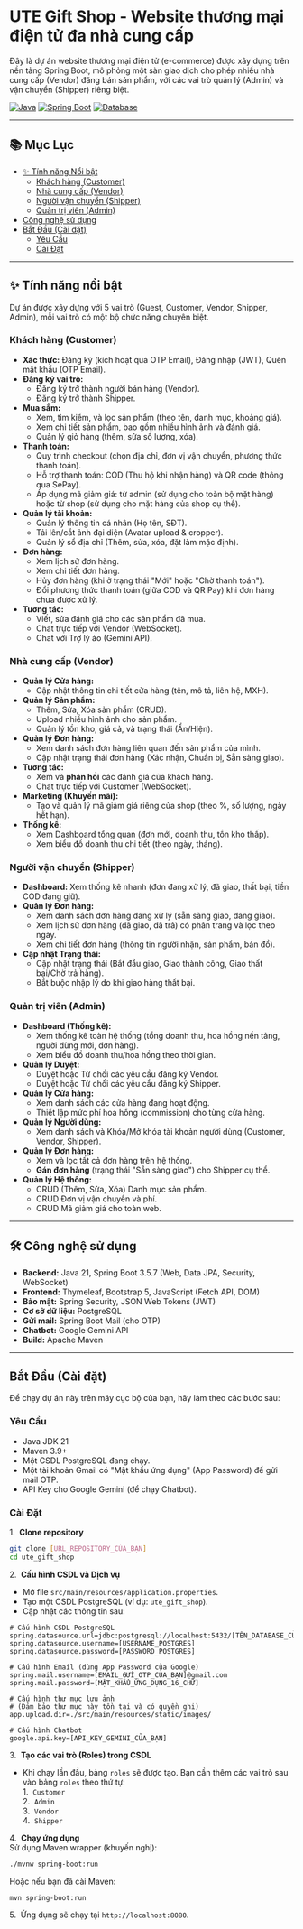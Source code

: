 # UTE Gift Shop - Website thương mại điện tử đa nhà cung cấp

Đây là dự án website thương mại điện tử (e-commerce) được xây dựng trên nền tảng Spring Boot, mô phỏng một sàn giao dịch cho phép nhiều nhà cung cấp (Vendor) đăng bán sản phẩm, với các vai trò quản lý (Admin) và vận chuyển (Shipper) riêng biệt.

[![Java](https://img.shields.io/badge/Java-21-orange?style=flat-square&logo=java)](https://www.java.com)
[![Spring Boot](https://img.shields.io/badge/Spring_Boot-3.5.7-green?style=flat-square&logo=spring)](https://spring.io/projects/spring-boot)
[![Database](https://img.shields.io/badge/Database-PostgreSQL-blue?style=flat-square&logo=postgresql)](https://www.postgresql.org/)


---
## 📚 Mục Lục

* [✨ Tính năng Nổi bật ](#-tính-năng-nổi-bật)  
  * [ Khách hàng (Customer)](#-khách-hàng-customer)  
  * [ Nhà cung cấp (Vendor)](#-nhà-cung-cấp-vendor)  
  * [ Người vận chuyển (Shipper)](#-người-vận-chuyển-shipper)  
  * [ Quản trị viên (Admin)](#-quản-trị-viên-admin)  
* [ Công nghệ sử dụng](#️-công-nghệ-sử-dụng)  
* [ Bắt Đầu (Cài đặt)](#-bắt-đầu-cài-đặt)  
  * [Yêu Cầu](#yêu-cầu)  
  * [Cài Đặt](#cài-đặt)  

---
## ✨ Tính năng nổi bật 

Dự án được xây dựng với 5 vai trò (Guest, Customer, Vendor, Shipper, Admin), mỗi vai trò có một bộ chức năng chuyên biệt.

### Khách hàng (Customer)

* **Xác thực:** Đăng ký (kích hoạt qua OTP Email), Đăng nhập (JWT), Quên mật khẩu (OTP Email).  
* **Đăng ký vai trò:**  
  * Đăng ký trở thành người bán hàng (Vendor).  
  * Đăng ký trở thành Shipper.  
* **Mua sắm:**  
  * Xem, tìm kiếm, và lọc sản phẩm (theo tên, danh mục, khoảng giá).  
  * Xem chi tiết sản phẩm, bao gồm nhiều hình ảnh và đánh giá.  
  * Quản lý giỏ hàng (thêm, sửa số lượng, xóa).  
* **Thanh toán:**  
  * Quy trình checkout (chọn địa chỉ, đơn vị vận chuyển, phương thức thanh toán).  
  * Hỗ trợ thanh toán: COD (Thu hộ khi nhận hàng) và QR code (thông qua SePay).  
  * Áp dụng mã giảm giá: từ admin (sử dụng cho toàn bộ mặt hàng) hoặc từ shop (sử dụng cho mặt hàng của shop cụ thể).  
* **Quản lý tài khoản:**  
  * Quản lý thông tin cá nhân (Họ tên, SĐT).  
  * Tải lên/cắt ảnh đại diện (Avatar upload & cropper).  
  * Quản lý sổ địa chỉ (Thêm, sửa, xóa, đặt làm mặc định).  
* **Đơn hàng:**  
  * Xem lịch sử đơn hàng.  
  * Xem chi tiết đơn hàng.  
  * Hủy đơn hàng (khi ở trạng thái "Mới" hoặc "Chờ thanh toán").  
  * Đổi phương thức thanh toán (giữa COD và QR Pay) khi đơn hàng chưa được xử lý.  
* **Tương tác:**  
  * Viết, sửa đánh giá cho các sản phẩm đã mua.  
  * Chat trực tiếp với Vendor (WebSocket).  
  * Chat với Trợ lý ảo (Gemini API).  

### Nhà cung cấp (Vendor)  

* **Quản lý Cửa hàng:**  
  * Cập nhật thông tin chi tiết cửa hàng (tên, mô tả, liên hệ, MXH).  
* **Quản lý Sản phẩm:**  
  * Thêm, Sửa, Xóa sản phẩm (CRUD).  
  * Upload nhiều hình ảnh cho sản phẩm.  
  * Quản lý tồn kho, giá cả, và trạng thái (Ẩn/Hiện).  
* **Quản lý Đơn hàng:**  
  * Xem danh sách đơn hàng liên quan đến sản phẩm của mình.  
  * Cập nhật trạng thái đơn hàng (Xác nhận, Chuẩn bị, Sẵn sàng giao).  
* **Tương tác:**  
  * Xem và **phản hồi** các đánh giá của khách hàng.  
  * Chat trực tiếp với Customer (WebSocket).  
* **Marketing (Khuyến mãi):**  
  * Tạo và quản lý mã giảm giá riêng của shop (theo %, số lượng, ngày hết hạn).  
* **Thống kê:**  
  * Xem Dashboard tổng quan (đơn mới, doanh thu, tồn kho thấp).  
  * Xem biểu đồ doanh thu chi tiết (theo ngày, tháng).  

### Người vận chuyển (Shipper)  

* **Dashboard:** Xem thống kê nhanh (đơn đang xử lý, đã giao, thất bại, tiền COD đang giữ).  
* **Quản lý Đơn hàng:**  
  * Xem danh sách đơn hàng đang xử lý (sẵn sàng giao, đang giao).  
  * Xem lịch sử đơn hàng (đã giao, đã trả) có phân trang và lọc theo ngày.  
  * Xem chi tiết đơn hàng (thông tin người nhận, sản phẩm, bản đồ).  
* **Cập nhật Trạng thái:**  
  * Cập nhật trạng thái (Bắt đầu giao, Giao thành công, Giao thất bại/Chờ trả hàng).  
  * Bắt buộc nhập lý do khi giao hàng thất bại.  

### Quản trị viên (Admin)  

* **Dashboard (Thống kê):**  
  * Xem thống kê toàn hệ thống (tổng doanh thu, hoa hồng nền tảng, người dùng mới, đơn hàng).  
  * Xem biểu đồ doanh thu/hoa hồng theo thời gian.  
* **Quản lý Duyệt:**  
  * Duyệt hoặc Từ chối các yêu cầu đăng ký Vendor.  
  * Duyệt hoặc Từ chối các yêu cầu đăng ký Shipper.  
* **Quản lý Cửa hàng:**  
  * Xem danh sách các cửa hàng đang hoạt động.  
  * Thiết lập mức phí hoa hồng (commission) cho từng cửa hàng.  
* **Quản lý Người dùng:**  
  * Xem danh sách và Khóa/Mở khóa tài khoản người dùng (Customer, Vendor, Shipper).  
* **Quản lý Đơn hàng:**  
  * Xem và lọc tất cả đơn hàng trên hệ thống.  
  * **Gán đơn hàng** (trạng thái "Sẵn sàng giao") cho Shipper cụ thể.  
* **Quản lý Hệ thống:**  
  * CRUD (Thêm, Sửa, Xóa) Danh mục sản phẩm.  
  * CRUD Đơn vị vận chuyển và phí.  
  * CRUD Mã giảm giá cho toàn web.  

---
## 🛠️ Công nghệ sử dụng  

* **Backend:** Java 21, Spring Boot 3.5.7 (Web, Data JPA, Security, WebSocket)  
* **Frontend:** Thymeleaf, Bootstrap 5, JavaScript (Fetch API, DOM)  
* **Bảo mật:** Spring Security, JSON Web Tokens (JWT)  
* **Cơ sở dữ liệu:** PostgreSQL  
* **Gửi mail:** Spring Boot Mail (cho OTP)  
* **Chatbot:** Google Gemini API  
* **Build:** Apache Maven  

---
## Bắt Đầu (Cài đặt)  

Để chạy dự án này trên máy cục bộ của bạn, hãy làm theo các bước sau:

### Yêu Cầu

* Java JDK 21
* Maven 3.9+
* Một CSDL PostgreSQL đang chạy.
* Một tài khoản Gmail có "Mật khẩu ứng dụng" (App Password) để gửi mail OTP.
* API Key cho Google Gemini (để chạy Chatbot).

### Cài Đặt

1.  **Clone repository**    
```bash
git clone [URL_REPOSITORY_CỦA_BẠN]
cd ute_gift_shop
```

2.  **Cấu hình CSDL và Dịch vụ**  
* Mở file `src/main/resources/application.properties`.  
* Tạo một CSDL PostgreSQL (ví dụ: `ute_gift_shop`).  
* Cập nhật các thông tin sau:  
```properties
# Cấu hình CSDL PostgreSQL  
spring.datasource.url=jdbc:postgresql://localhost:5432/[TÊN_DATABASE_CỦA_BẠN]  
spring.datasource.username=[USERNAME_POSTGRES]  
spring.datasource.password=[PASSWORD_POSTGRES]  

# Cấu hình Email (dùng App Password của Google)  
spring.mail.username=[EMAIL_GỬI_OTP_CỦA_BẠN]@gmail.com  
spring.mail.password=[MẬT_KHẨU_ỨNG_DỤNG_16_CHỮ]  

# Cấu hình thư mục lưu ảnh  
# (Đảm bảo thư mục này tồn tại và có quyền ghi)  
app.upload.dir=./src/main/resources/static/images/  

# Cấu hình Chatbot  
google.api.key=[API_KEY_GEMINI_CỦA_BẠN]  
```

3.  **Tạo các vai trò (Roles) trong CSDL**  
* Khi chạy lần đầu, bảng `roles` sẽ được tạo. Bạn cần thêm các vai trò sau vào bảng `roles` theo thứ tự:  
  1.  `Customer`  
  2.  `Admin`  
  3.  `Vendor`  
  4.  `Shipper`  

4.  **Chạy ứng dụng**  
Sử dụng Maven wrapper (khuyến nghị):  
```bash
./mvnw spring-boot:run
```
Hoặc nếu bạn đã cài Maven:  
```bash
mvn spring-boot:run
```

5.  Ứng dụng sẽ chạy tại `http://localhost:8080`.  